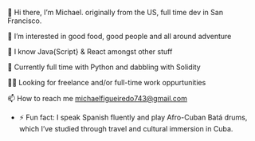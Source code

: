👋 Hi there, I’m Michael. originally from the US, full time dev in San Francisco.


👀 I’m interested in good food, good people and all around adventure


🚀 I know Java{Script} & React amongst other stuff


🌱 Currently full time with Python and dabbling with Solidity


🕵️‍♂️ Looking for freelance and/or full-time work oppurtunities


📫 How to reach me michaelfigueiredo743@gmail.com
- ⚡ Fun fact: I speak Spanish fluently and play Afro-Cuban Batá drums, which I’ve studied through travel and cultural immersion in Cuba.

